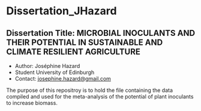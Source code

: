 # Dissertation_JHazard

## Dissertation Title: MICROBIAL INOCULANTS AND THEIR POTENTIAL IN SUSTAINABLE AND CLIMATE RESILIENT AGRICULTURE

- Author: Joséphine Hazard
- Student University of Edinburgh
- Contact: josephine.hazard@gmail.com

The purpose of this repositroy is to hold the file containing the data compiled and used for the meta-analysis of the potential of plant inoculants to increase biomass. 

